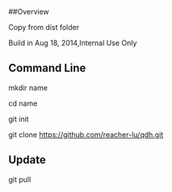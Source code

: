 ##Overview

Copy from dist folder

Build in Aug 18, 2014,Internal Use Only



## Command Line

mkdir name

cd name

git init

git clone https://github.com/reacher-lu/qdh.git



## Update
git pull